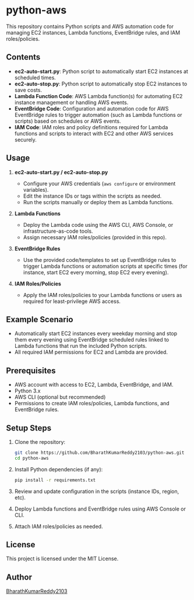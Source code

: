 # python-aws

This repository contains Python scripts and AWS automation code for managing EC2 instances, Lambda functions, EventBridge rules, and IAM roles/policies.

## Contents

- **ec2-auto-start.py**: Python script to automatically start EC2 instances at scheduled times.
- **ec2-auto-stop.py**: Python script to automatically stop EC2 instances to save costs.
- **Lambda Function Code**: AWS Lambda function(s) for automating EC2 instance management or handling AWS events.
- **EventBridge Code**: Configuration and automation code for AWS EventBridge rules to trigger automation (such as Lambda functions or scripts) based on schedules or AWS events.
- **IAM Code**: IAM roles and policy definitions required for Lambda functions and scripts to interact with EC2 and other AWS services securely.

## Usage

1. **ec2-auto-start.py / ec2-auto-stop.py**
   - Configure your AWS credentials (`aws configure` or environment variables).
   - Edit the instance IDs or tags within the scripts as needed.
   - Run the scripts manually or deploy them as Lambda functions.

2. **Lambda Functions**
   - Deploy the Lambda code using the AWS CLI, AWS Console, or infrastructure-as-code tools.
   - Assign necessary IAM roles/policies (provided in this repo).

3. **EventBridge Rules**
   - Use the provided code/templates to set up EventBridge rules to trigger Lambda functions or automation scripts at specific times (for instance, start EC2 every morning, stop EC2 every evening).

4. **IAM Roles/Policies**
   - Apply the IAM roles/policies to your Lambda functions or users as required for least-privilege AWS access.

## Example Scenario

- Automatically start EC2 instances every weekday morning and stop them every evening using EventBridge scheduled rules linked to Lambda functions that run the included Python scripts.
- All required IAM permissions for EC2 and Lambda are provided.

## Prerequisites

- AWS account with access to EC2, Lambda, EventBridge, and IAM.
- Python 3.x
- AWS CLI (optional but recommended)
- Permissions to create IAM roles/policies, Lambda functions, and EventBridge rules.

## Setup Steps

1. Clone the repository:
   ```bash
   git clone https://github.com/BharathKumarReddy2103/python-aws.git
   cd python-aws
   ```

2. Install Python dependencies (if any):
   ```bash
   pip install -r requirements.txt
   ```

3. Review and update configuration in the scripts (instance IDs, region, etc).

4. Deploy Lambda functions and EventBridge rules using AWS Console or CLI.

5. Attach IAM roles/policies as needed.

## License

This project is licensed under the MIT License.

## Author

[BharathKumarReddy2103](https://github.com/BharathKumarReddy2103)

